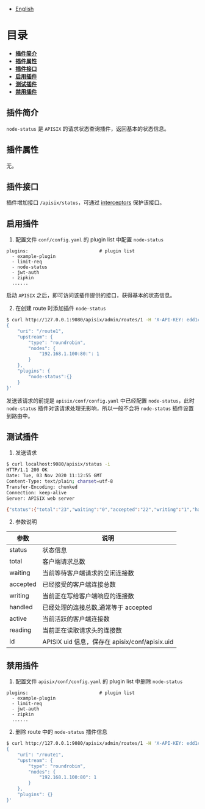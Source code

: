 <!--
#
# Licensed to the Apache Software Foundation (ASF) under one or more
# contributor license agreements.  See the NOTICE file distributed with
# this work for additional information regarding copyright ownership.
# The ASF licenses this file to You under the Apache License, Version 2.0
# (the "License"); you may not use this file except in compliance with
# the License.  You may obtain a copy of the License at
#
#     http://www.apache.org/licenses/LICENSE-2.0
#
# Unless required by applicable law or agreed to in writing, software
# distributed under the License is distributed on an "AS IS" BASIS,
# WITHOUT WARRANTIES OR CONDITIONS OF ANY KIND, either express or implied.
# See the License for the specific language governing permissions and
# limitations under the License.
#
-->

- [English](../../plugins/node-status.md)

# 目录

- [**插件简介**](#插件简介)
- [**插件属性**](#插件属性)
- [**插件接口**](#插件接口)
- [**启用插件**](#启用插件)
- [**测试插件**](#测试插件)
- [**禁用插件**](#禁用插件)

## 插件简介

`node-status` 是 `APISIX` 的请求状态查询插件，返回基本的状态信息。

## 插件属性

无。

## 插件接口

插件增加接口 `/apisix/status`，可通过 [interceptors](plugin-interceptors.md) 保护该接口。

## 启用插件

1. 配置文件 `conf/config.yaml` 的 plugin list 中配置 `node-status`

```
plugins:                          # plugin list
  - example-plugin
  - limit-req
  - node-status
  - jwt-auth
  - zipkin
  ......
```

启动 `APISIX` 之后，即可访问该插件提供的接口，获得基本的状态信息。

2. 在创建 route 时添加插件 `node-status`

```sh
$ curl http://127.0.0.1:9080/apisix/admin/routes/1 -H 'X-API-KEY: edd1c9f034335f136f87ad84b625c8f1' -X PUT -i -d '
{
    "uri": "/route1",
    "upstream": {
        "type": "roundrobin",
        "nodes": {
            "192.168.1.100:80:": 1
        }
    },
    "plugins": {
        "node-status":{}
    }
}'
```

发送该请求的前提是 `apisix/conf/config.yaml` 中已经配置 `node-status`，此时 `node-status` 插件对该请求处理无影响，所以一般不会将 `node-status` 插件设置到路由中。

## 测试插件

1. 发送请求

```sh
$ curl localhost:9080/apisix/status -i
HTTP/1.1 200 OK
Date: Tue, 03 Nov 2020 11:12:55 GMT
Content-Type: text/plain; charset=utf-8
Transfer-Encoding: chunked
Connection: keep-alive
Server: APISIX web server

{"status":{"total":"23","waiting":"0","accepted":"22","writing":"1","handled":"22","active":"1","reading":"0"},"id":"6790a064-8f61-44ba-a6d3-5df42f2b1bb3"}
```

2. 参数说明

| 参数         | 说明                                         |
| ------------ | -------------------------------------------- |
| status       | 状态信息                                     |
| total        | 客户端请求总数                               |
| waiting      | 当前等待客户端请求的空闲连接数               |
| accepted     | 已经接受的客户端连接总数                         |
| writing      | 当前正在写给客户端响应的连接数               |
| handled      | 已经处理的连接总数,通常等于 accepted          |
| active       | 当前活跃的客户端连接数                       |
| reading      | 当前正在读取请求头的连接数                   |
| id           | APISIX uid 信息，保存在 apisix/conf/apisix.uid  |

## 禁用插件

1. 配置文件 `apisix/conf/config.yaml` 的 plugin list 中删除 `node-status`

```
plugins:                          # plugin list
  - example-plugin
  - limit-req
  - jwt-auth
  - zipkin
  ......
```

2. 删除 route 中的 `node-status` 插件信息

```sh
$ curl http://127.0.0.1:9080/apisix/admin/routes/1 -H 'X-API-KEY: edd1c9f034335f136f87ad84b625c8f1' -X PUT -i -d '
{
    "uri": "/route1",
    "upstream": {
        "type": "roundrobin",
        "nodes": {
            "192.168.1.100:80": 1
        }
    },
    "plugins": {}
}'
```
